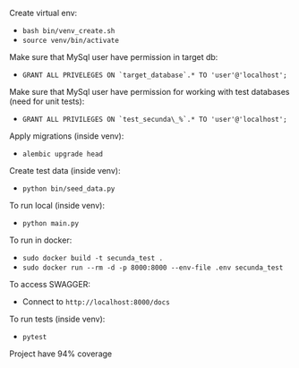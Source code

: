 Create virtual env:
* ```bash bin/venv_create.sh``` 
* ```source venv/bin/activate```

Make sure that MySql user have permission in target db:
* ```GRANT ALL PRIVELEGES ON `target_database`.* TO 'user'@'localhost';```

Make sure that MySql user have permission for working with test databases (need for unit tests):
* ```GRANT ALL PRIVILEGES ON `test_secunda\_%`.* TO 'user'@'localhost';```

Apply migrations (inside venv):
* ```alembic upgrade head```

Create test data (inside venv):
* ```python bin/seed_data.py```

To run local (inside venv):
* ```python main.py```

To run in docker:
* ```sudo docker build -t secunda_test .```
* ```sudo docker run --rm -d -p 8000:8000 --env-file .env secunda_test```

To access SWAGGER:
* Connect to ```http://localhost:8000/docs```

To run tests (inside venv):
* ```pytest```

Project have 94% coverage